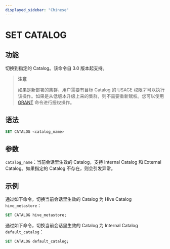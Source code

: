 ```yaml
---
displayed_sidebar: "Chinese"
---
```


# SET CATALOG

## 功能

切换到指定的 Catalog。该命令自 3.0 版本起支持。

> **注意**
>
> 如果是新部署的集群，用户需要有目标 Catalog 的 USAGE 权限才可以执行该操作。如果是从低版本升级上来的集群，则不需要重新赋权。您可以使用 [GRANT](../account-management/GRANT.md) 命令进行授权操作。

## 语法

```SQL
SET CATALOG <catalog_name>
```

## 参数

`catalog_name`：当前会话里生效的 Catalog，支持 Internal Catalog 和 External Catalog。如果指定的 Catalog 不存在，则会引发异常。

## 示例

通过如下命令，切换当前会话里生效的 Catalog 为 Hive Catalog `hive_metastore`：

```SQL
SET CATALOG hive_metastore;
```

通过如下命令，切换当前会话里生效的 Catalog 为 Internal Catalog `default_catalog`：

```SQL
SET CATALOG default_catalog;
```

